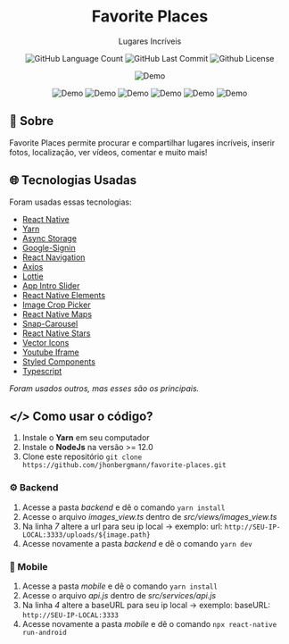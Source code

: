 <h1 align="center">
  Favorite Places
</h1>

<p align="center">Lugares Incríveis</p>

<p align="center">
  <img alt="GitHub Language Count" src="https://img.shields.io/github/languages/count/JhonatanBergmann/favorite-places" />
  <img alt="GitHub Last Commit" src="https://img.shields.io/github/last-commit/JhonatanBergmann/favorite-places" />
  <img alt="Github License" src="https://img.shields.io/github/license/JhonatanBergmann/favorite-places" />
</p>

<p align="center">
  <img src="readme/onboarding.gif" alt="Demo">
</p>
<p align="center">
  <img src="readme/login.gif" alt="Demo">
  <img src="readme/places.gif" alt="Demo">
  <img src="readme/place-photos.gif" alt="Demo">
  <img src="readme/place-video.gif" alt="Demo">
  <img src="readme/place-maps.gif" alt="Demo">
  <img src="readme/place-register.gif" alt="Demo">
</p>

## 📅 Sobre

Favorite Places permite procurar e compartilhar lugares incríveis, inserir fotos, localização, ver vídeos, comentar e muito mais!

## 🌐 Tecnologias Usadas
Foram usadas essas tecnologias:

- [React Native](https://reactnative.dev/)
- [Yarn](https://yarnpkg.com/)
- [Async Storage](https://github.com/react-native-async-storage/async-storage)
- [Google-Signin](https://github.com/react-native-google-signin/google-signin)
- [React Navigation](https://reactnavigation.org/)
- [Axios](https://github.com/axios/axios)
- [Lottie](https://github.com/lottie-react-native/lottie-react-native)
- [App Intro Slider](https://github.com/Jacse/react-native-app-intro-slider)
- [React Native Elements](https://reactnativeelements.com/)
- [Image Crop Picker](https://github.com/ivpusic/react-native-image-crop-picker)
- [React Native Maps](https://github.com/react-native-maps/react-native-maps)
- [Snap-Carousel](https://github.com/meliorence/react-native-snap-carousel)
- [React Native Stars](https://www.npmjs.com/package/react-native-stars)
- [Vector Icons](https://github.com/oblador/react-native-vector-icons)
- [Youtube Iframe](https://www.npmjs.com/package/react-native-youtube-iframe)
- [Styled Components](https://styled-components.com/)
- [Typescript](https://www.typescriptlang.org/)

*Foram usados outros, mas esses são os principais.*

## ***</>*** Como usar o código?
1. Instale o **Yarn** em seu computador
1. Instale o **NodeJs** na versão >= 12.0
1. Clone este repositório `git clone https://github.com/jhonbergmann/favorite-places.git`

### ⚙️ Backend
1. Acesse a pasta *backend* e dê o comando `yarn install`
2. Acesse o arquivo *images_view.ts* dentro de *src/views/images_view.ts*
3. Na linha *7* altere a url para seu ip local -> exemplo: url: `http://SEU-IP-LOCAL:3333/uploads/${image.path}`
4. Acesse novamente a pasta *backend* e dê o comando `yarn dev`

### 📱 Mobile
1. Acesse a pasta *mobile* e dê o comando `yarn install`
2. Acesse o arquivo *api.js* dentro de *src/services/api.js*
3. Na linha *4* altere a baseURL para seu ip local -> exemplo: baseURL: `http://SEU-IP-LOCAL:3333`
4. Acesse novamente a pasta *mobile* e dê o comando `npx react-native run-android`

